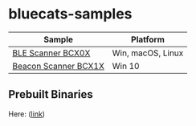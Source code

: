 # bluecats-samples

Sample      | Platform
------------|---------
[BLE Scanner BCX0X](https://github.com/bluecats/bluecats-samples/tree/master/BleScanner) | Win, macOS, Linux
[Beacon Scanner BCX1X](https://github.com/bluecats/bluecats-samples/tree/master/BeaconScanner) | Win 10


## Prebuilt Binaries
Here: ([link](https://github.com/bluecats/bluecats-samples/tree/master/Binaries))
